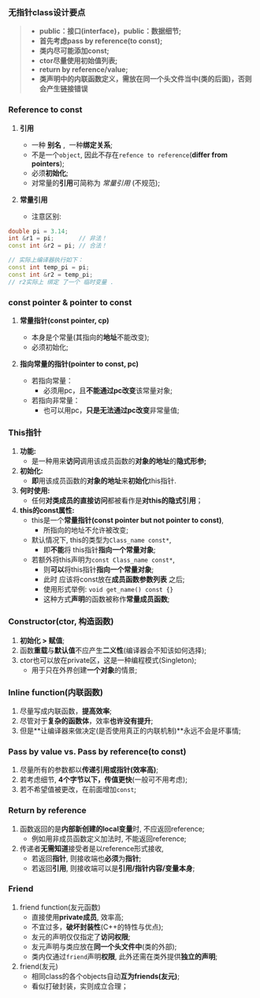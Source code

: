 ### 无指针class设计要点
>* **public：接口(interface)，public：数据细节;**
>* **首先考虑pass by reference(to const);**
>* **类内尽可能添加const;**
>* **ctor尽量使用初始值列表;**
>* **return by reference/value;**
>* **类声明中的内联函数定义，需放在同一个头文件当中(类的后面)，否则会产生链接错误**

### Reference to const 
1. **引用**
    * 一种 **别名** ,  一种**绑定关系**;
    * 不是一个`object`, 因此不存在`refence to reference`(**differ from pointers**);
    * 必须**初始化**;
    * 对常量的**引用**可简称为 *常量引用* (不规范);

2. **常量引用**
    * 注意区别:
```cpp
double pi = 3.14;
int &r1 = pi;       // 非法！
const int &r2 = pi;	// 合法！

// 实际上编译器执行如下：
const int temp_pi = pi;
const int &r2 = temp_pi;
// r2实际上 绑定 了一个 临时变量 .
```

### const pointer  &  pointer to const

1. **常量指针(const pointer, cp)**

    * 本身是个常量(其指向的**地址**不能改变);
    * 必须初始化;

2. **指向常量的指针(pointer to const, pc)**

    * 若指向常量：
        * 必须用pc，且**不能通过pc改变**该常量对象;
    * 若指向非常量：
        * 也可以用pc，**只是无法通过pc改变**非常量值;


### This指针
1. **功能:**
    * 是一种用来**访问**调用该成员函数的**对象的地址**的**隐式形参;**
2. **初始化:**
    * **即**用该成员函数的**对象的地址**来**初始化**this指针.
3. **何时使用:**
    * 任何**对类成员的直接访问**都被看作是**对this的隐式引用**；
4. **this的const属性:**
    * this是一个**常量指针(const pointer but not pointer to const)**,
        * 所指向的地址不允许被改变;
    * 默认情况下, this的类型为`Class_name const*`,
        * 即**不能**将 this指针**指向一个常量对象**;
    * 若额外将this声明为`const Class_name const*`,
        * 则**可以**将this指针**指向一个常量对象**;
        * 此时 应该将const放在**成员函数参数列表** 之后;
        * 使用形式举例: `void get_name() const {}`
        * 这种方式**声明**的函数被称作**常量成员函数**;

### Constructor(ctor, 构造函数)
1. **初始化 > 赋值**;
2. 函数**重载**与**默认值**不应产生**二义性**(编译器会不知该如何选择);
3. ctor也可以放在private区，这是一种编程模式(Singleton);
    * 用于只在外界创建**一个对象**的情景;

### Inline function(内联函数)
1. 尽量写成内联函数，**提高效率**;
2. 尽管对于**复杂的函数体**，效率**也许没有提升**;
3. 但是**让编译器来做决定(是否使用真正的内联机制)**永远不会是坏事情;

### Pass by value  vs.  Pass by reference(to const)
1. 尽量所有的参数都以**传递引用或指针(效率高)**;
2. 若考虑细节, **4个字节以下，传值更快**(一般可不用考虑);
3. 若不希望值被更改，在前面增加`const`;

### Return by reference
1. 函数返回的是**内部新创建的local变量**时, 不应返回reference;
    * 例如用非成员函数定义加法时, 不能返回reference;
2. 传递者**无需知道**接受者是以reference形式接收, 
    * 若返回**指针**, 则接收端也**必须**为**指针**;
    * 若返回**引用**, 则接收端可以是**引用/指针内容/变量本身**;

### Friend
1. friend function(友元函数)
    * 直接使用**private成员**, 效率高;
    * 不宜过多，**破坏封装性**(C++的特性与优点);
    * 友元的声明仅仅指定了**访问权限**;
    * 友元声明与类应放在**同一个头文件中**(类的外部);
    * 类内仅通过`friend`声明**权限**, 此外还需在类外提供**独立的声明**;
2. friend(友元)
    * 相同class的各个objects自动**互为friends(友元)**;
    * 看似打破封装，实则成立合理；


